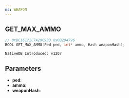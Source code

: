 ```yaml
---
ns: WEAPON
---
```

## GET_MAX_AMMO

```c
// 0xDC16122C7A20C933 0x0B294796
BOOL GET_MAX_AMMO(Ped ped, int* ammo, Hash weaponHash);
```

```
NativeDB Introduced: v1207
```

## Parameters
* **ped**:
* **ammo**:
* **weaponHash**:
